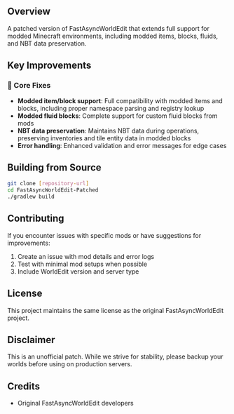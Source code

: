 ## Overview

A patched version of FastAsyncWorldEdit that extends full support for modded Minecraft environments, including modded items, blocks, fluids, and NBT data preservation.

## Key Improvements

### 🔧 Core Fixes
- **Modded item/block support**: Full compatibility with modded items and blocks, including proper namespace parsing and registry lookup
- **Modded fluid blocks**: Complete support for custom fluid blocks from mods
- **NBT data preservation**: Maintains NBT data during operations, preserving inventories and tile entity data in modded blocks
- **Error handling**: Enhanced validation and error messages for edge cases

## Building from Source

```bash
git clone [repository-url]
cd FastAsyncWorldEdit-Patched
./gradlew build
```

## Contributing

If you encounter issues with specific mods or have suggestions for improvements:
1. Create an issue with mod details and error logs
2. Test with minimal mod setups when possible
3. Include WorldEdit version and server type

## License

This project maintains the same license as the original FastAsyncWorldEdit project.

## Disclaimer

This is an unofficial patch. While we strive for stability, please backup your worlds before using on production servers.

## Credits

* Original FastAsyncWorldEdit developers
